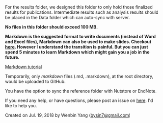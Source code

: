 For the results folder, we designed this folder to only hold those finalized results for publications. Intermediate results such as analysis results should be placed in the Data folder which can auto-sync with server. 

**No files in this folder should exceed 100 MB.**

**Markdown is the suggested format to write documents (instead of Word and Excel files), Markdown can also be used to make slides. Checkout [here](https://gitpitch.com/). However I understand the transition is painful. But you can just spend 5 minutes to learn Markdown which might gain you a job in the future.**

[Markdown tutorial](https://guides.github.com/features/mastering-markdown/)

Temporarily, only _markdown_ files (.md, .markdown), at the root directory, would be uploaded to GitHub.

You have the option to sync the reference folder with Nutstore or EndNote. 

If you need any help, or have questions, please post an issue on [here](https://github.com/Wenlab/Template-Project-Repository/issues). I'd like to help you.

Created on Jul. 19, 2018 by Wenbin Yang (bysin7@gmail.com)